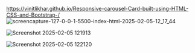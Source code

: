  https://vinitlikhar.github.io/Responsive-carousel-Card-built-using-HTML-CSS-and-Bootstrap-/
 ![screencapture-127-0-0-1-5500-index-html-2025-02-05-12_17_44](https://github.com/user-attachments/assets/383d3f45-c787-46a6-9686-eebee595abc8)

![Screenshot 2025-02-05 121913](https://github.com/user-attachments/assets/c5342a67-6a0e-4c52-89fe-67066f863324)

![Screenshot 2025-02-05 122120](https://github.com/user-attachments/assets/5d3a04aa-2622-4ebc-8911-bf27d7ee4a6e)


